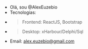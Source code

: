 - Olá, sou @AlexEuzebio
- Tecnologias:
- > Frontend: ReactJS, Bootstrap
- > Desktop: xHarbour/Delphi/Sql
- Email: alex.euzebio@gmail.com

<!---
AlexEuzebio/AlexEuzebio is a ✨ special ✨ repository because its `README.md` (this file) appears on your GitHub profile.
You can click the Preview link to take a look at your changes.
--->
